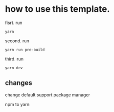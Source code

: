 # how to use this template.

fisrt. run 

```
yarn
```
second. run 

```
yarn run pre-build
```

third. run 

```
yarn dev
```
## changes

change default support package manager

npm to yarn
